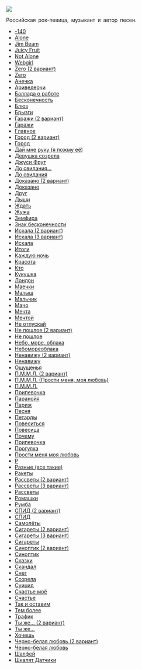 ![](/songs/жзи/Земфира/zemfira.jpg)  

Российская рок-певица, музыкант и автор песен.

* [-140](/songs/жзи/Земфира/-140)
* [Alone](/songs/жзи/Земфира/Alone)
* [Jim Beam](/songs/жзи/Земфира/Jim%20Beam)
* [Juicy Fruit](/songs/жзи/Земфира/Juicy%20Fruit)
* [Not Alone](/songs/жзи/Земфира/Not%20Alone)
* [Webgirl](/songs/жзи/Земфира/Webgirl)
* [Zero (2 вариант)](/songs/жзи/Земфира/Zero%20(2%20вариант))
* [Zero](/songs/жзи/Земфира/Zero)
* [Анечка](/songs/жзи/Земфира/Анечка)
* [Ариведерчи](/songs/жзи/Земфира/Ариведерчи)
* [Баллада о работе](/songs/жзи/Земфира/Баллада%20о%20работе)
* [Бесконечность](/songs/жзи/Земфира/Бесконечность)
* [Блюз](/songs/жзи/Земфира/Блюз)
* [Брызги](/songs/жзи/Земфира/Брызги)
* [Гаражи (2 вариант)](/songs/жзи/Земфира/Гаражи%20(2%20вариант))
* [Гаражи](/songs/жзи/Земфира/Гаражи)
* [Главное](/songs/жзи/Земфира/Главное)
* [Город (2 вариант)](/songs/жзи/Земфира/Город%20(2%20вариант))
* [Город](/songs/жзи/Земфира/Город)
* [Дай мне руку (я пожму её)](/songs/жзи/Земфира/Дай%20мне%20руку%20(я%20пожму%20её))
* [Девушка созрела](/songs/жзи/Земфира/Девушка%20созрела)
* [Джуси Фрут](/songs/жзи/Земфира/Джуси%20Фрут)
* [До свидания...](/songs/жзи/Земфира/До%20свидания...)
* [До свидания](/songs/жзи/Земфира/До%20свидания)
* [Доказано (2 вариант)](/songs/жзи/Земфира/Доказано%20(2%20вариант))
* [Доказано](/songs/жзи/Земфира/Доказано)
* [Друг](/songs/жзи/Земфира/Друг)
* [Дыши](/songs/жзи/Земфира/Дыши)
* [Ждать](/songs/жзи/Земфира/Ждать)
* [Жужа](/songs/жзи/Земфира/Жужа)
* [Земфира](/songs/жзи/Земфира/Земфира)
* [Знак бесконечности](/songs/жзи/Земфира/Знак%20бесконечности)
* [Искала (2 вариант)](/songs/жзи/Земфира/Искала%20(2%20вариант))
* [Искала (3 вариант)](/songs/жзи/Земфира/Искала%20(3%20вариант))
* [Искала](/songs/жзи/Земфира/Искала)
* [Итоги](/songs/жзи/Земфира/Итоги)
* [Каждую ночь](/songs/жзи/Земфира/Каждую%20ночь)
* [Красота](/songs/жзи/Земфира/Красота)
* [Кто](/songs/жзи/Земфира/Кто)
* [Кукушка](/songs/жзи/Земфира/Кукушка)
* [Лондон](/songs/жзи/Земфира/Лондон)
* [Маечки](/songs/жзи/Земфира/Маечки)
* [Малыш](/songs/жзи/Земфира/Малыш)
* [Мальчик](/songs/жзи/Земфира/Мальчик)
* [Мачо](/songs/жзи/Земфира/Мачо)
* [Мечта](/songs/жзи/Земфира/Мечта)
* [Мечтой](/songs/жзи/Земфира/Мечтой)
* [Не отпускай](/songs/жзи/Земфира/Не%20отпускай)
* [Не пошлое (2 вариант)](/songs/жзи/Земфира/Не%20пошлое%20(2%20вариант))
* [Не пошлое](/songs/жзи/Земфира/Не%20пошлое)
* [Небо, море, облака](/songs/жзи/Земфира/Небо,%20море,%20облака)
* [Небомореоблака](/songs/жзи/Земфира/Небомореоблака)
* [Ненавижу (2 вариант)](/songs/жзи/Земфира/Ненавижу%20(2%20вариант))
* [Ненавижу](/songs/жзи/Земфира/Ненавижу)
* [Ощущенья](/songs/жзи/Земфира/Ощущенья)
* [П.М.М.Л. (2 вариант)](/songs/жзи/Земфира/П.М.М.Л.%20(2%20вариант))
* [П.М.М.Л. (Прости меня, моя любовь)](/songs/жзи/Земфира/П.М.М.Л.%20(Прости%20меня,%20моя%20любовь))
* [П.М.М.Л.](/songs/жзи/Земфира/П.М.М.Л.)
* [Пpипевочка](/songs/жзи/Земфира/Пpипевочка)
* [Паранойя](/songs/жзи/Земфира/Паранойя)
* [Париж](/songs/жзи/Земфира/Париж)
* [Песня](/songs/жзи/Земфира/Песня)
* [Петарды](/songs/жзи/Земфира/Петарды)
* [Повеситься](/songs/жзи/Земфира/Повеситься)
* [Повесица](/songs/жзи/Земфира/Повесица)
* [Почему](/songs/жзи/Земфира/Почему)
* [Припевочка](/songs/жзи/Земфира/Припевочка)
* [Прогулка](/songs/жзи/Земфира/Прогулка)
* [Прости меня моя любовь](/songs/жзи/Земфира/Прости%20меня%20моя%20любовь)
* [Р](/songs/жзи/Земфира/Р)
* [Разные (все такие)](/songs/жзи/Земфира/Разные%20(все%20такие))
* [Ракеты](/songs/жзи/Земфира/Ракеты)
* [Рассветы (2 вариант)](/songs/жзи/Земфира/Рассветы%20(2%20вариант))
* [Рассветы (3 вариант)](/songs/жзи/Земфира/Рассветы%20(3%20вариант))
* [Рассветы](/songs/жзи/Земфира/Рассветы)
* [Ромашки](/songs/жзи/Земфира/Ромашки)
* [Румба](/songs/жзи/Земфира/Румба)
* [СПИД (2 вариант)](/songs/жзи/Земфира/СПИД%20(2%20вариант))
* [СПИД](/songs/жзи/Земфира/СПИД)
* [Самолёты](/songs/жзи/Земфира/Самолёты)
* [Сигареты (2 вариант)](/songs/жзи/Земфира/Сигареты%20(2%20вариант))
* [Сигареты (3 вариант)](/songs/жзи/Земфира/Сигареты%20(3%20вариант))
* [Сигареты](/songs/жзи/Земфира/Сигареты)
* [Синоптик (2 вариант)](/songs/жзи/Земфира/Синоптик%20(2%20вариант))
* [Синоптик](/songs/жзи/Земфира/Синоптик)
* [Сказки](/songs/жзи/Земфира/Сказки)
* [Скандал](/songs/жзи/Земфира/Скандал)
* [Снег](/songs/жзи/Земфира/Снег)
* [Созрела](/songs/жзи/Земфира/Созрела)
* [Суицид](/songs/жзи/Земфира/Суицид)
* [Счастье моё](/songs/жзи/Земфира/Счастье%20моё)
* [Счастье](/songs/жзи/Земфира/Счастье)
* [Так и оставим](/songs/жзи/Земфира/Так%20и%20оставим)
* [Тем более](/songs/жзи/Земфира/Тем%20более)
* [Трафик](/songs/жзи/Земфира/Трафик)
* [Ты же... (2 вариант)](/songs/жзи/Земфира/Ты%20же...%20(2%20вариант))
* [Ты же...](/songs/жзи/Земфира/Ты%20же...)
* [Хочешь](/songs/жзи/Земфира/Хочешь)
* [Черно-белая любовь (2 вариант)](/songs/жзи/Земфира/Черно-белая%20любовь%20(2%20вариант))
* [Черно-белая любовь](/songs/жзи/Земфира/Черно-белая%20любовь)
* [Шалфей](/songs/жзи/Земфира/Шалфей)
* [Шкалят Датчики](/songs/жзи/Земфира/Шкалят%20Датчики)
